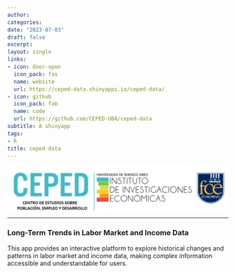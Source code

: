 ```yaml
---
author:
categories:
date: "2023-07-03"
draft: false
excerpt: 
layout: single
links:
- icon: door-open
  icon_pack: fas
  name: website
  url: https://ceped-data.shinyapps.io/ceped-data/
- icon: github
  icon_pack: fab
  name: code
  url: https://github.com/CEPED-UBA/ceped-data
subtitle: A shinyapp
tags:
- R
title: ceped-data
---
```


![ceped data](logo_ceped.png)


---

### Long-Term Trends in Labor Market and Income Data

This app provides an interactive platform to explore historical changes and patterns in labor market and income data, making complex information accessible and understandable for users.




